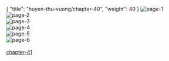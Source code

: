 { "title": "huyen-thu-vuong/chapter-40", "weight": 40 }
<img src="huyen-thu-vuong_0040_01-aec48b41d5ad55c0cdcf9b5b4aa1b374.webp" alt="page-1" origin="https://3.bp.blogspot.com/-YzNbam0N2pc/VzRl8I59OJI/AAAAAAAG7RU/PebNvFhu_X8/s0/Huyen-Thu-Vuong-Chapter-40-P-2.jpg"><br/>
<img src="huyen-thu-vuong_0040_02-43e60c2b0e8db25f70bb672bac2e6c00.webp" alt="page-2" origin="https://3.bp.blogspot.com/-sV9_qRgBrSc/VzRl9Dvw5II/AAAAAAAG7RY/zzh3uJAnFXY/s0/Huyen-Thu-Vuong-Chapter-40-P-3.jpg"><br/>
<img src="huyen-thu-vuong_0040_03-790d0d42c9c6307fc957f0148075dbde.webp" alt="page-3" origin="https://3.bp.blogspot.com/-RETcpAdjxWU/VzRl-fYGGqI/AAAAAAAG7Rc/fxLLTMBAut0/s0/Huyen-Thu-Vuong-Chapter-40-P-4.jpg"><br/>
<img src="huyen-thu-vuong_0040_04-a81b0b98f03cea2ecf78ff0170d35c99.webp" alt="page-4" origin="https://3.bp.blogspot.com/-x-zQMcyMU-U/VzRl_S2HBXI/AAAAAAAG7Rg/HwvCuPbt8DQ/s0/Huyen-Thu-Vuong-Chapter-40-P-5.jpg"><br/>
<img src="huyen-thu-vuong_0040_05-e22f54bca3cc18507860e0e22dd631ae.webp" alt="page-5" origin="https://3.bp.blogspot.com/-vPZq_OfiyBU/VzRmAlRSkUI/AAAAAAAG7Rk/SmHo49qB2mA/s0/Huyen-Thu-Vuong-Chapter-40-P-6.jpg"><br/>
<img src="huyen-thu-vuong_0040_06-ec0223564ed554874d0be82e74170c8c.webp" alt="page-6" origin="https://3.bp.blogspot.com/-WB9RGTUYC1U/VzRmBj-nQ4I/AAAAAAAG7Ro/C4XI2I2ppFs/s0/Huyen-Thu-Vuong-Chapter-40-P-7.jpg"><br/>
<br/><a class="nextchap" href="/huyen-thu-vuong/chapter-41">chapter-41</a>
